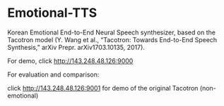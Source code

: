 # Emotional-TTS

Korean Emotional End-to-End Neural Speech synthesizer, based on the Tacotron model (Y. Wang et al., “Tacotron: Towards End-to-End Speech Synthesis,” arXiv Prepr. arXiv1703.10135, 2017).  

For demo, click http://143.248.48.126:9000




For evaluation and comparison:

click http://143.248.48.126:9001 for demo of the original Tacotron (non-emotional)
